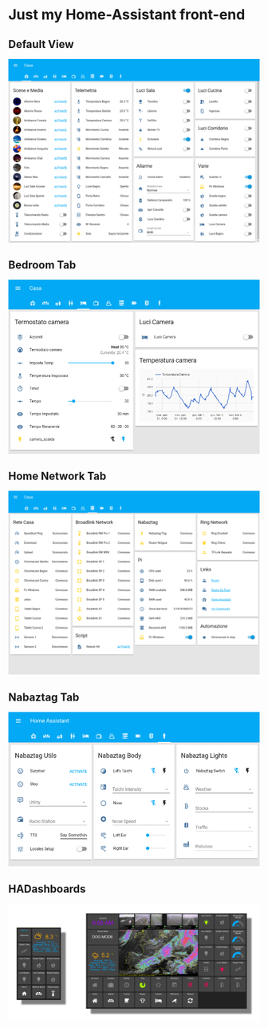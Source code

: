 Just my Home-Assistant front-end
================================

Default View
------------

![](/screenshots/1%20-%20Default%20View.png "Default View")



Bedroom Tab
-----------

![](/screenshots/2%20-%20Camera.png "Bedroom Tab")



Home Network Tab
----------------

![](/screenshots/5%20-%20Home%20Network.png "Home Network Tab")



Nabaztag Tab
------------

![](/screenshots/3%20-%20Nabaztag.png "Nabaztag Tab")



HADashboards
------------

![](/screenshots/4%20-%20Dashboard.png "HADashboards")


